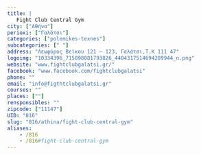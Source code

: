 ```yaml
---
title: |
   Fight Club Central Gym
city: ["Αθήνα"]
perioxi: ["Γαλάτσι"]
categories: ["polemikes-texnes"]
subcategories: [" "]
address: "Λεωφόρος Βεϊκου 121 – 123, Γαλάτσι,T.K 111 47"
logoimg: "10334396_715898081793826_4404317514694289944_n.png"
website: "www.fightclubgalatsi.gr/"
facebook: "www.facebook.com/fightclubgalatsi"
phone: ""
email: "info@figthtclubgalatsi.gr"
courses: ""
places: [""]
rensponsibles: ""
zipcode: ["11147"]
UID: "816"
slug: "816/athina/fight-club-central-gym"
aliases:
    - /816
    - /816#fight-club-central-gym
---
```


